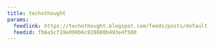 ```yaml
---
title: techothought
params:
  feedlink: https://techothought.blogspot.com/feeds/posts/default
  feedid: fb6a5cf19e090b6c828880b493e4f500
---
```

